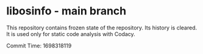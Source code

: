 # libosinfo - main branch

This repository contains frozen state of the repository.
Its history is cleared. It is used only for static code
analysis with Codacy.

Commit Time: 1698318119